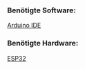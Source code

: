 ### Benötigte Software:
[Arduino IDE](https://www.arduino.cc/en/software)

### Benötigte Hardware:
[ESP32](https://www.espressif.com/en/products/socs/esp32)

